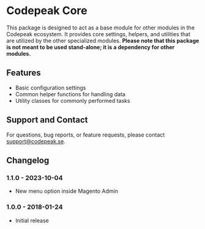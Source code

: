# Codepeak Core

This package is designed to act as a base module for other modules in the Codepeak ecosystem. It provides core settings, helpers, and utilities that are utilized by the other specialized modules. **Please note that this package is not meant to be used stand-alone; it is a dependency for other modules.**

## Features

- Basic configuration settings
- Common helper functions for handling data
- Utility classes for commonly performed tasks

## Support and Contact

For questions, bug reports, or feature requests, please contact [support@codepeak.se](mailto:support@codepeak.se).

## Changelog

### 1.1.0 - 2023-10-04

- New menu option inside Magento Admin

### 1.0.0 - 2018-01-24

- Initial release